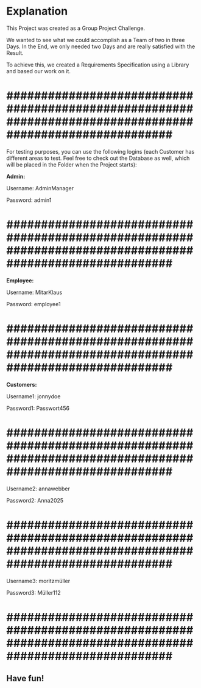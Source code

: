 <h1><strong>Explanation</strong></h1>

This Project was created as a Group Project Challenge.

We wanted to see what we could accomplish as a Team of two in three Days. In the End, we only needed two Days and are really satisfied with the Result.

To achieve this, we created a Requirements Specification using a Library and based our work on it.

<h1><strong>#########################################################################################################</strong></h1>

For testing purposes, you can use the following logins (each Customer has different areas to test. Feel free to check out the Database as well, which will be placed in the Folder when the Project starts):

**Admin:**

Username: AdminManager  

Password: admin1  

<h1><strong>#########################################################################################################</strong></h1>

**Employee:**

Username: MitarKlaus  

Password: employee1  

<h1><strong>#########################################################################################################</strong></h1>

**Customers:**

Username1: jonnydoe  

Password1: Passwort456  

<h1><strong>#########################################################################################################</strong></h1>

Username2: annawebber  

Password2: Anna2025  

<h1><strong>#########################################################################################################</strong></h1>

Username3: moritzmüller  

Password3: Müller112  

<h1><strong>#########################################################################################################</strong></h1>

<h2><strong>Have fun!</strong></h2>
